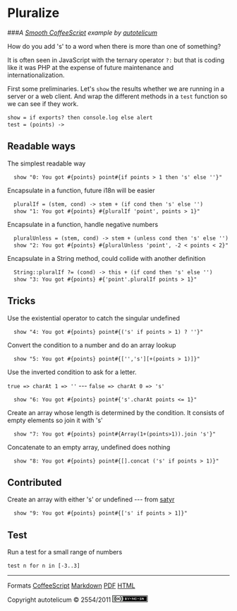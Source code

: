 
# Pluralize

###_A
[Smooth CoffeeScript](http://autotelicum.github.com/Smooth-CoffeeScript/) example
by [autotelicum](http://twitter.com/#!/autotelicum)_


How do you add 's' to a word when there is more than one of something?

It is often seen in JavaScript with the ternary operator `?:` but that
is coding like it was PHP at the expense of future maintenance and
internationalization.

First some preliminaries. Let's `show` the results whether we are
running in a server or a web client. And wrap the different methods
in a `test` function so we can see if they work.

~~~~ {.coffeescript}
show = if exports? then console.log else alert
test = (points) ->
~~~~

## Readable ways

The simplest readable way

~~~~ {.coffeescript}
  show "0: You got #{points} point#{if points > 1 then 's' else ''}"
~~~~

Encapsulate in a function, future i18n will be easier

~~~~ {.coffeescript}
  pluralIf = (stem, cond) -> stem + (if cond then 's' else '')
  show "1: You got #{points} #{pluralIf 'point', points > 1}"
~~~~

Encapsulate in a function, handle negative numbers

~~~~ {.coffeescript}
  pluralUnless = (stem, cond) -> stem + (unless cond then 's' else '')
  show "2: You got #{points} #{pluralUnless 'point', -2 < points < 2}"
~~~~

Encapsulate in a String method, could collide with another definition

~~~~ {.coffeescript}
  String::pluralIf ?= (cond) -> this + (if cond then 's' else '')
  show "3: You got #{points} #{'point'.pluralIf points > 1}"
~~~~

## Tricks

Use the existential operator to catch the singular undefined

~~~~ {.coffeescript}
  show "4: You got #{points} point#{('s' if points > 1) ? ''}"
~~~~

Convert the condition to a number and do an array lookup

~~~~ {.coffeescript}
  show "5: You got #{points} point#{['','s'][+(points > 1)]}"
~~~~

Use the inverted condition to ask for a letter.

`true => charAt 1 => ''` --- `false => charAt 0 => 's'`

~~~~ {.coffeescript}
  show "6: You got #{points} point#{'s'.charAt points <= 1}"
~~~~

Create an array whose length is determined by the condition.
It consists of empty elements so join it with 's'

~~~~ {.coffeescript}
  show "7: You got #{points} point#{Array(1+(points>1)).join 's'}"
~~~~

Concatenate to an empty array, undefined does nothing

~~~~ {.coffeescript}
  show "8: You got #{points} point#{[].concat ('s' if points > 1)}"
~~~~

## Contributed

Create an array with either 's' or undefined
--- from [satyr](https://gist.github.com/satyr)

~~~~ {.coffeescript}
  show "9: You got #{points} point#{['s' if points > 1]}"
~~~~

## Test

Run a test for a small range of numbers

~~~~ {.coffeescript}
test n for n in [-3..3]
~~~~

-----------------------------------------------------------------------------

Formats [CoffeeScript](pluralize.coffee)	[Markdown](pluralize.md) [PDF](pluralize.pdf) [HTML](pluralize.html)

Copyright autotelicum © 2554/2011 ![License CCBYNCSA](ccbyncsa.png)


<!--
Command used to extract code, execute it, and to format this document:

Edit ,>ssam -n 'x/^~~+[   ]*{\.coffeescript.*}$/+,/^~~+$/-'p
Edit ,>ssam -n 'x/^~~+[   ]*{\.coffeescript.*}$/+,/^~~+$/-' | coffee -s
Edit ,>ssam -n 'x/^~~+[   ]*{\.coffeescript.*}$/+,/^~~+$/-' >pluralize.coffee
Edit ,>pandoc -f markdown -t html -S --css pandoc-template.css --template pandoc-template.html -B readability-embed.js -B menu-embed.js -o pluralize.html; open pluralize.html
Edit ,>markdown2pdf --listings --xetex '--template=pandoc-template.tex' -o pluralize.pdf; open pluralize.pdf

To execute these commands; middle-button select them in the acme environment.
acme and ssam are part of the plan9 OS and can run on *nix variants via plan9port.
The formatting is done with pandoc, a universal markup converter, and TeX.

-->
